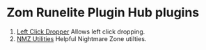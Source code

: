 # Zom Runelite Plugin Hub plugins

1. [Left Click Dropper](https://github.com/JZomerlei/zom-external-plugins/tree/leftclick-drop-antidragremoved) Allows left click dropping. 
2. [NMZ Utilities](https://github.com/JZomerlei/zom-external-plugins/tree/nmz_util) Helpful Nightmare Zone utilties.
